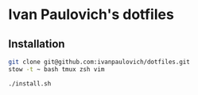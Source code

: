 # Ivan Paulovich's dotfiles

## Installation

```sh
git clone git@github.com:ivanpaulovich/dotfiles.git
stow -t ~ bash tmux zsh vim
```

```sh
./install.sh
```